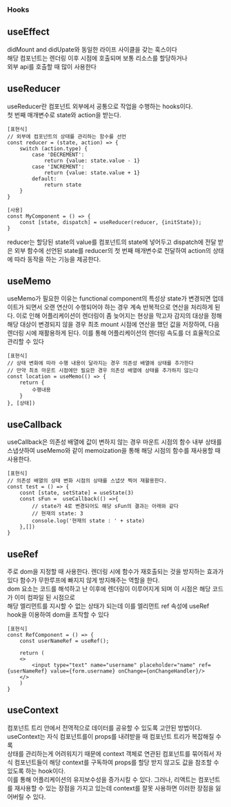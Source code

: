 ### Hooks

## useEffect

<p>
didMount and didUpate와 동일한 라이프 사이클을 갖는 훅스이다</br>
해당 컴포넌트는 렌더링 이후 시점에 호출되며 보통 리소스를 할당하거나</br>
외부 api를 호출할 때 많이 사용한다
</p>

## useReducer

<p>
useReducer란 컴포넌트 외부에서 공통으로 작업을 수행하는 hooks이다.<br>
첫 번째 매개변수로 state와 action을 받는다.<br>

    [표현식]
    // 외부에 컴포넌트의 상태를 관리하는 함수를 선언
    const reducer = (state, action) => {
        switch (action.type) {
            case 'DECREMENT':
                return {value: state.value - 1}
            case 'INCREMENT':
                return {value: state.value + 1}
            default:
                return state
        }
    }

    [사용]
    const MyComponent = () => {
        const [state, dispatch] = useReducer(reducer, {initState});
    }

reducer는 할당된 state의 value를 컴포넌트의 state에 넣어두고 dispatch에 전달 받은 외부 함수에 선언된 state를 reducer의 첫 번째 매개변수로 전달하여 action의 상태에 따라 동작을 하는 기능을 제공한다.

</p>

## useMemo

<p>
useMemo가 필요한 이유는 functional component의 특성상 state가 변경되면 업데이트가 되면서
오랜 연산이 수행되어야 하는 경우 계속 반복적으로 연산을 처리하게 된다. 이로 인해 어플리케이션이 렌더링이 좀 늦어지는 현상을 막고자 감지의 대상을 정해 해당 대상이 변경되지 않을 경우 최초 mount 시점에 연산을 했던 값을 저장하여, 다음 렌더링 시에 재활용하게 된다. 이를 통해 어플리케이션의 렌더링 속도를 더 효율적으로 관리할 수 있다

    [표현식]
    // 상태 변화에 따라 수행 내용이 달라지는 경우 의존성 배열에 상태를 추가한다
    // 만약 최초 마운트 시점에만 필요한 경우 의존성 배열에 상태를 추가하지 않는다
    const location = useMemo(() => {
        return {
            수행내용
        }
    }, [상태])

</p>

## useCallback

<p>
useCallback은 의존성 배열에 값이 변하지 않는 경우 마운트 시점의 함수 내부 상태를 스냅샷하여
useMemo와 같이 memoization을 통해 해당 시점의 함수를 재사용할 때 사용한다. <br>

    [표현식]
    // 의존성 배열의 상태 변화 시점의 상태를 스냅샷 찍어 재활용한다.
    const test = () => {
        cosnt [state, setState] = useState(3)
        const sFun =  useCallback(() =>{
            // state가 4로 변경되어도 해당 sFun의 결과는 아래와 같다
            // 현재의 state: 3
            console.log('현재의 state : ' + state)
        },[])
    }

</p>

## useRef

<p>
주로 dom을 지정할 때 사용한다. 렌더링 시에 함수가 재호출되는 것을 방지하는 효과가 있다
함수가 무한루프에 빠지지 않게 방지해주는 역할을 한다.<br>
dom 요소는 코드를 해석하고 난 이후에 렌더링이 이루어지게 되며 이 시점은 해당 코드가 이미 컴파일 된 시점으로 <br>
해당 엘리먼트를 지시할 수 없는 상태가 되는데 이를 엘리먼트 ref 속성에 useRef hook을 이용하여 dom을 조작할 수 있다

    [표현식]
    const RefComponent = () => {
        const userNameRef = useRef();

        return (
        <>
            <input type="text" name="username" placeholder="name" ref={userNameRef} value={form.username} onChange={onChangeHandler}/>
        </>
        )
    }

</p>

## useContext

<p>
컴포넌트 트리 안에서 전역적으로 데이터를 공유할 수 있도록 고안된 방법이다.<br>
useContext는 자식 컴포넌트를이 props를 내려받을 때 컴포넌트 트리가 복잡해질 수록<br>
상태를 관리하는게 어려워지기 때문에 context 객체로 연관된 컴포넌트를 묶어줘서
자식 컴포넌트들이 해당 context를 구독하여 props를 할당 받지 않고도 값을 참조할 수 있도록 하는 hook이다.<br>
이를 통해 어플리케이션의 유지보수성을 증가시킬 수 있다. 그러나, 리액트는 컴포넌트를 재사용할 수 있는 장점을 가지고 있는데 context를 잘못 사용하면 이러한 장점을 잃어버릴 수 있다.
</p>

